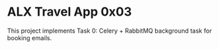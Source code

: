 # ALX Travel App 0x03

This project implements Task 0: Celery + RabbitMQ background task for booking emails.
